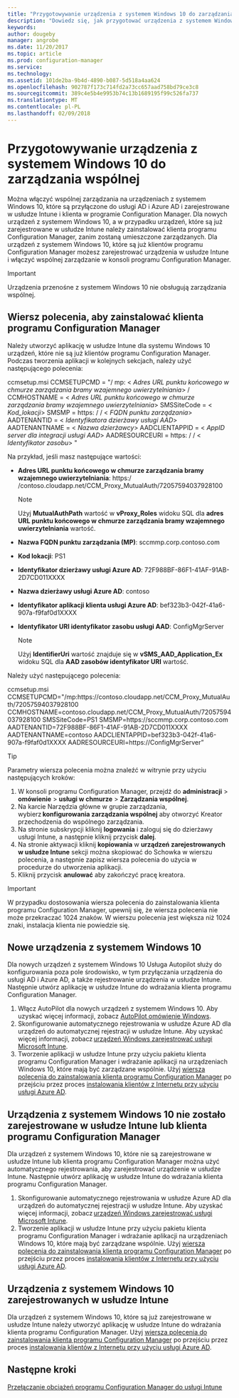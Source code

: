 ```yaml
---
title: "Przygotowywanie urządzenia z systemem Windows 10 do zarządzania wspólnej"
description: "Dowiedz się, jak przygotować urządzenia z systemem Windows 10 do zarządzania wspólnej."
keywords: 
author: dougeby
manager: angrobe
ms.date: 11/20/2017
ms.topic: article
ms.prod: configuration-manager
ms.service: 
ms.technology: 
ms.assetid: 101de2ba-9b4d-4890-b087-5d518a4aa624
ms.openlocfilehash: 902787f173c714fd2a73cc657aad758bd79ce3c8
ms.sourcegitcommit: 389c4e5b4e9953b74c13b1689195f99c526fa737
ms.translationtype: MT
ms.contentlocale: pl-PL
ms.lasthandoff: 02/09/2018
---
```

# <a name="prepare-windows-10-devices-for-co-management"></a>Przygotowywanie urządzenia z systemem Windows 10 do zarządzania wspólnej
Można włączyć wspólnej zarządzania na urządzeniach z systemem Windows 10, które są przyłączone do usługi AD i Azure AD i zarejestrowane w usłudze Intune i klienta w programie Configuration Manager. Dla nowych urządzeń z systemem Windows 10, a w przypadku urządzeń, które są już zarejestrowane w usłudze Intune należy zainstalować klienta programu Configuration Manager, zanim zostaną umieszczone zarządzanych. Dla urządzeń z systemem Windows 10, które są już klientów programu Configuration Manager możesz zarejestrować urządzenia w usłudze Intune i włączyć wspólnej zarządzanie w konsoli programu Configuration Manager.

> [!IMPORTANT]
> Urządzenia przenośne z systemem Windows 10 nie obsługują zarządzania wspólnej.

## <a name="command-line-to-install-configuration-manager-client"></a>Wiersz polecenia, aby zainstalować klienta programu Configuration Manager
Należy utworzyć aplikację w usłudze Intune dla systemu Windows 10 urządzeń, które nie są już klientów programu Configuration Manager. Podczas tworzenia aplikacji w kolejnych sekcjach, należy użyć następującego polecenia:

ccmsetup.msi CCMSETUPCMD = "/ mp: &#60; *Adres URL punktu końcowego w chmurze zarządzania bramy wzajemnego uwierzytelniania*&#62; / CCMHOSTNAME = &#60; *Adres URL punktu końcowego w chmurze zarządzania bramy wzajemnego uwierzytelniania*&#62; SMSSiteCode = &#60; *Kod_lokacji*&#62; SMSMP = https: &#47; / &#60; *FQDN punktu zarządzania*&#62; AADTENANTID = &#60; *Identyfikatora dzierżawy usługi AAD*&#62; AADTENANTNAME = &#60; *Nazwa dzierżawcy*&#62; AADCLIENTAPPID = &#60; *AppID server dla integracji usługi AAD*&#62; AADRESOURCEURI = https: &#47; / &#60; *Identyfikator zasobu*&#62; "

Na przykład, jeśli masz następujące wartości:

- **Adres URL punktu końcowego w chmurze zarządzania bramy wzajemnego uwierzytelniania**: https:/ &#47;contoso.cloudapp.net/CCM_Proxy_MutualAuth/72057594037928100    

   >[!Note]    
   >Użyj **MutualAuthPath** wartość w **vProxy_Roles** widoku SQL dla **adres URL punktu końcowego w chmurze zarządzania bramy wzajemnego uwierzytelniania** wartość.

- **Nazwa FQDN punktu zarządzania (MP)**: sccmmp.corp.contoso.com    
- **Kod lokacji**: PS1    
- **Identyfikator dzierżawy usługi Azure AD**: 72F988BF-86F1-41AF-91AB-2D7CD011XXXX    
- **Nazwa dzierżawy usługi Azure AD**: contoso    
- **Identyfikator aplikacji klienta usługi Azure AD**: bef323b3-042f-41a6-907a-f9faf0d1XXXX     
- **Identyfikator URI identyfikator zasobu usługi AAD**: ConfigMgrServer    

  > [!Note]    
  > Użyj **IdentifierUri** wartość znajduje się w **vSMS_AAD_Application_Ex** widoku SQL dla **AAD zasobów identyfikator URI** wartość.

Należy użyć następującego polecenia:

ccmsetup.msi CCMSETUPCMD="/mp:https:/&#47;contoso.cloudapp.net/CCM_Proxy_MutualAuth/72057594037928100    CCMHOSTNAME=contoso.cloudapp.net/CCM_Proxy_MutualAuth/72057594037928100 SMSSiteCode=PS1 SMSMP=https:/&#47;sccmmp.corp.contoso.com AADTENANTID=72F988BF-86F1-41AF-91AB-2D7CD011XXXX AADTENANTNAME=contoso  AADCLIENTAPPID=bef323b3-042f-41a6-907a-f9faf0d1XXXX AADRESOURCEURI=https:/&#47;ConfigMgrServer”

> [!Tip]
> Parametry wiersza polecenia można znaleźć w witrynie przy użyciu następujących kroków:     
> 1. W konsoli programu Configuration Manager, przejdź do **administracji** > **omówienie** > **usługi w chmurze**  >  **Zarządzania wspólnej**.  
> 2. Na karcie Narzędzia główne w grupie zarządzania, wybierz **konfigurowania zarządzania wspólnej** aby otworzyć Kreator przechodzenia do wspólnego zarządzania.    
> 3. Na stronie subskrypcji kliknij **logowania** i zaloguj się do dzierżawy usługi Intune, a następnie kliknij przycisk **dalej**.    
> 4. Na stronie aktywacji kliknij **kopiowania** w **urządzeń zarejestrowanych w usłudze Intune** sekcji można skopiować do Schowka w wierszu polecenia, a następnie zapisz wiersza polecenia do użycia w procedurze do utworzenia aplikacji.  
> 5. Kliknij przycisk **anulować** aby zakończyć pracę kreatora.

> [!Important]    
> W przypadku dostosowania wiersza polecenia do zainstalowania klienta programu Configuration Manager, upewnij się, że wiersza polecenia nie może przekraczać 1024 znaków. W wierszu polecenia jest większa niż 1024 znaki, instalacja klienta nie powiedzie się.


## <a name="new-windows-10-devices"></a>Nowe urządzenia z systemem Windows 10
Dla nowych urządzeń z systemem Windows 10 Usługa Autopilot służy do konfigurowania poza pole środowisko, w tym przyłączania urządzenia do usługi AD i Azure AD, a także rejestrowanie urządzenia w usłudze Intune. Następnie utwórz aplikację w usłudze Intune do wdrażania klienta programu Configuration Manager.  
1. Włącz AutoPilot dla nowych urządzeń z systemem Windows 10. Aby uzyskać więcej informacji, zobacz [AutoPilot omówienie Windows](https://docs.microsoft.com/windows/deployment/windows-10-auto-pilot).  
2. Skonfigurowanie automatycznego rejestrowania w usłudze Azure AD dla urządzeń do automatycznej rejestracji w usłudze Intune. Aby uzyskać więcej informacji, zobacz [urządzeń Windows zarejestrować usługi Microsoft Intune](https://docs.microsoft.com/intune/windows-enroll).
3. Tworzenie aplikacji w usłudze Intune przy użyciu pakietu klienta programu Configuration Manager i wdrażanie aplikacji na urządzeniach Windows 10, które mają być zarządzane wspólnie. Użyj [wiersza polecenia do zainstalowania klienta programu Configuration Manager](#command-line-to-install-configuration-manager-client) po przejściu przez proces [instalowania klientów z Internetu przy użyciu usługi Azure AD](https://docs.microsoft.com/en-us/sccm/core/clients/deploy/deploy-clients-cmg-azure).   

## <a name="windows-10-devices-not-enrolled-in-intune-or-a-configuration-manager-client"></a>Urządzenia z systemem Windows 10 nie zostało zarejestrowane w usłudze Intune lub klienta programu Configuration Manager
Dla urządzeń z systemem Windows 10, które nie są zarejestrowane w usłudze Intune lub klienta programu Configuration Manager można użyć automatycznego rejestrowania, aby zarejestrować urządzenie w usłudze Intune. Następnie utwórz aplikację w usłudze Intune do wdrażania klienta programu Configuration Manager.
1. Skonfigurowanie automatycznego rejestrowania w usłudze Azure AD dla urządzeń do automatycznej rejestracji w usłudze Intune. Aby uzyskać więcej informacji, zobacz [urządzeń Windows zarejestrować usługi Microsoft Intune](https://docs.microsoft.com/intune/windows-enroll).  
2. Tworzenie aplikacji w usłudze Intune przy użyciu pakietu klienta programu Configuration Manager i wdrażanie aplikacji na urządzeniach Windows 10, które mają być zarządzane wspólnie. Użyj [wiersza polecenia do zainstalowania klienta programu Configuration Manager](#command-line-to-install-configuration-manager-client) po przejściu przez proces [instalowania klientów z Internetu przy użyciu usługi Azure AD](https://docs.microsoft.com/en-us/sccm/core/clients/deploy/deploy-clients-cmg-azure).

## <a name="windows-10-devices-enrolled-in-intune"></a>Urządzenia z systemem Windows 10 zarejestrowanych w usłudze Intune
Dla urządzeń z systemem Windows 10, które są już zarejestrowane w usłudze Intune należy utworzyć aplikację w usłudze Intune do wdrażania klienta programu Configuration Manager. Użyj [wiersza polecenia do zainstalowania klienta programu Configuration Manager](#command-line-to-install-configuration-manager-client) po przejściu przez proces [instalowania klientów z Internetu przy użyciu usługi Azure AD](https://docs.microsoft.com/en-us/sccm/core/clients/deploy/deploy-clients-cmg-azure).  

## <a name="next-steps"></a>Następne kroki
[Przełączanie obciążeń programu Configuration Manager do usługi Intune](co-management-switch-workloads.md)